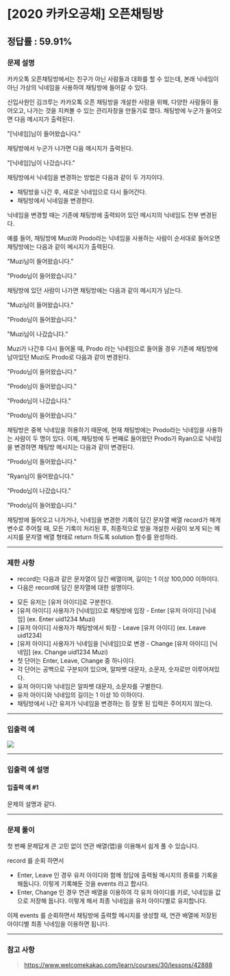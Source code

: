# [2020 카카오공채] 오픈채팅방

## 정답률 : 59.91%

### 문제 설명

카카오톡 오픈채팅방에서는 친구가 아닌 사람들과 대화를 할 수 있는데, 본래 닉네임이 아닌 가상의 닉네임을 사용하여 채팅방에 들어갈 수 있다.

신입사원인 김크루는 카카오톡 오픈 채팅방을 개설한 사람을 위해, 다양한 사람들이 들어오고, 나가는 것을 지켜볼 수 있는 관리자창을 만들기로 했다. 채팅방에 누군가 들어오면 다음 메시지가 출력된다.

"[닉네임]님이 들어왔습니다."

채팅방에서 누군가 나가면 다음 메시지가 출력된다.

"[닉네임]님이 나갔습니다."

채팅방에서 닉네임을 변경하는 방법은 다음과 같이 두 가지이다.

* 채팅방을 나간 후, 새로운 닉네임으로 다시 들어간다.
* 채팅방에서 닉네임을 변경한다.

닉네임을 변경할 때는 기존에 채팅방에 출력되어 있던 메시지의 닉네임도 전부 변경된다.

예를 들어, 채팅방에 Muzi와 Prodo라는 닉네임을 사용하는 사람이 순서대로 들어오면 채팅방에는 다음과 같이 메시지가 출력된다.

"Muzi님이 들어왔습니다."

"Prodo님이 들어왔습니다."

채팅방에 있던 사람이 나가면 채팅방에는 다음과 같이 메시지가 남는다.

"Muzi님이 들어왔습니다."

"Prodo님이 들어왔습니다."

"Muzi님이 나갔습니다."

Muzi가 나간후 다시 들어올 때, Prodo 라는 닉네임으로 들어올 경우 기존에 채팅방에 남아있던 Muzi도 Prodo로 다음과 같이 변경된다.

"Prodo님이 들어왔습니다."

"Prodo님이 들어왔습니다."

"Prodo님이 나갔습니다."

"Prodo님이 들어왔습니다."

채팅방은 중복 닉네임을 허용하기 때문에, 현재 채팅방에는 Prodo라는 닉네임을 사용하는 사람이 두 명이 있다. 이제, 채팅방에 두 번째로 들어왔던 Prodo가 Ryan으로 닉네임을 변경하면 채팅방 메시지는 다음과 같이 변경된다.

"Prodo님이 들어왔습니다."

"Ryan님이 들어왔습니다."

"Prodo님이 나갔습니다."

"Prodo님이 들어왔습니다."

채팅방에 들어오고 나가거나, 닉네임을 변경한 기록이 담긴 문자열 배열 record가 매개변수로 주어질 때, 모든 기록이 처리된 후, 최종적으로 방을 개설한 사람이 보게 되는 메시지를 문자열 배열 형태로 return 하도록 solution 함수를 완성하라.
- - -

### 제한 사항

* record는 다음과 같은 문자열이 담긴 배열이며, 길이는 1 이상 100,000 이하이다.
* 다음은 record에 담긴 문자열에 대한 설명이다.
 - 모든 유저는 [유저 아이디]로 구분한다.
 - [유저 아이디] 사용자가 [닉네임]으로 채팅방에 입장 - Enter [유저 아이디] [닉네임] (ex. Enter uid1234 Muzi)
 - [유저 아이디] 사용자가 채팅방에서 퇴장 - Leave [유저 아이디] (ex. Leave uid1234)
 - [유저 아이디] 사용자가 닉네임을 [닉네임]으로 변경 - Change [유저 아이디] [닉네임] (ex. Change uid1234 Muzi)
 - 첫 단어는 Enter, Leave, Change 중 하나이다.
 - 각 단어는 공백으로 구분되어 있으며, 알파벳 대문자, 소문자, 숫자로만 이루어져있다.
 - 유저 아이디와 닉네임은 알파벳 대문자, 소문자를 구별한다.
 - 유저 아이디와 닉네임의 길이는 1 이상 10 이하이다.
 - 채팅방에서 나간 유저가 닉네임을 변경하는 등 잘못 된 입력은 주어지지 않는다.
 
 - - -

### 입출력 예

![](https://user-images.githubusercontent.com/44596066/71885142-14ed7200-317d-11ea-8cc1-097677f25a71.png)
- - -

### 입출력 예 설명

#### 입출력 예 #1

문제의 설명과 같다.
- - -

### 문제 풀이

첫 번째 문제답게 큰 고민 없이 연관 배열(맵)을 이용해서 쉽게 풀 수 있습니다.

record 를 순회 하면서

* Enter, Leave 인 경우 유저 아이디와 함께 정답에 출력될 메시지의 종류를 기록을 해둡니다. 이렇게 기록해둔 것을 events 라고 합시다.
* Enter, Change 인 경우 연관 배열을 이용하여 각 유저 아이디를 키로, 닉네임을 값으로 저장해 둡니다. 이렇게 해서 최종 닉네임을 유저 아이디별로 유지합니다.

이제 events 를 순회하면서 채팅방에 출력할 메시지를 생성할 때, 연관 배열에 저장된 아이디별 최종 닉네임을 이용하면 됩니다.
- - -

### 참고 사항

> https://www.welcomekakao.com/learn/courses/30/lessons/42888
